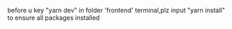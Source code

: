 before u key "yarn dev" in folder 'frontend' terminal,plz input "yarn install" to ensure all packages installed